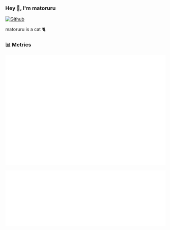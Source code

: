 ### Hey 👋, I'm matoruru

[![Github](https://img.shields.io/github/followers/matoruru?label=Follow&style=social)](https://github.com/matoruru)

matoruru is a cat 🐈

### 📊 Metrics

![](https://raw.githubusercontent.com/matoruru/matoruru/main/metrics.plugin.isocalendar.fullyear.svg)

![](https://raw.githubusercontent.com/matoruru/matoruru/main/metrics.plugin.languages.details.svg)

<!--
**matoruru/matoruru** is a ✨ _special_ ✨ repository because its `README.md` (this file) appears on your GitHub profile.

Here are some ideas to get you started:

- 🔭 I’m currently working on ...
- 🌱 I’m currently learning ...
- 👯 I’m looking to collaborate on ...
- 🤔 I’m looking for help with ...
- 💬 Ask me about ...
- 📫 How to reach me: ...
- 😄 Pronouns: ...
- ⚡ Fun fact: ...
-->

